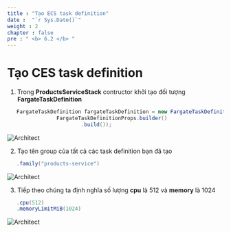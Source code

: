 ```yaml
---
title : "Tạo ECS task definition"
date :  "`r Sys.Date()`" 
weight : 2
chapter : false
pre : " <b> 6.2 </b> "
---
```


# Tạo CES task definition 

1. Trong **ProductsServiceStack** contructor khởi tạo đối tượng **FargateTaskDefinition**

```java
   FargateTaskDefinition fargateTaskDefinition = new FargateTaskDefinition(this, "TaskDefinition",
                FargateTaskDefinitionProps.builder()
                        .build());
```
![Architect](/images/6/taskdefinition/01.png?featherlight=false&width=60pc)

2. Tạo tên group của tất cả các task definition bạn đã tạo

```java
   .family("products-service")
```
![Architect](/images/6/taskdefinition/02.png?featherlight=false&width=60pc)

3. Tiếp theo chúng ta định nghĩa số lượng **cpu** là 512 và **memory** là 1024

```java
   .cpu(512)
   .memoryLimitMiB(1024)
```
![Architect](/images/6/taskdefinition/03.png?featherlight=false&width=60pc)

